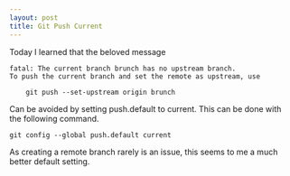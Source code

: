 ```yaml
---
layout: post
title: Git Push Current
---
```


Today I learned that the beloved message

    fatal: The current branch brunch has no upstream branch.
    To push the current branch and set the remote as upstream, use

        git push --set-upstream origin brunch

Can be avoided by setting push.default to current. This can be done with the following command.

    git config --global push.default current

As creating a remote branch rarely is an issue, this seems to me a much better default setting.
